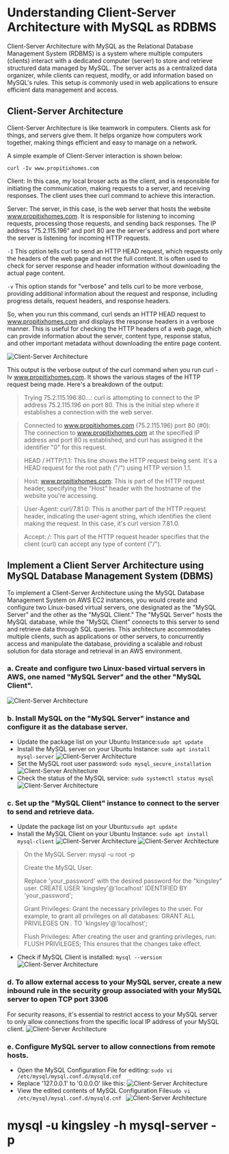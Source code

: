 # Understanding Client-Server Architecture with MySQL as RDBMS
Client-Server Architecture with MySQL as the Relational Database Management System (RDBMS) is a system where multiple computers (clients) interact with a dedicated computer (server) to store and retrieve structured data managed by MySQL. The server acts as a centralized data organizer, while clients can request, modify, or add information based on MySQL's rules. This setup is commonly used in web applications to ensure efficient data management and access.


## Client-Server Architecture
Client-Server Architecture is like teamwork in computers. Clients ask for things, and servers give them. It helps organize how computers work together, making things efficient and easy to manage on a network.

A simple example of Client-Server interaction is shown below:

`curl -Iv www.propitixhomes.com`

Client: In this case, my local broser acts as the client, and is responsible for initiating the communication, making requests to a server, and receiving responses. The client uses thee curl command to achieve this interaction.

Server: The server, in this case, is the web server that hosts the website www.propitixhomes.com. It is responsible for listening to incoming requests, processing those requests, and sending back responses. The IP address "75.2.115.196" and port 80 are the server's address and port where the server is listening for incoming HTTP requests.

`-I` This option tells curl to send an HTTP HEAD request, which requests only the headers of the web page and not the full content. It is often used to check for server response and header information without downloading the actual page content.

`-v` This option stands for "verbose" and tells curl to be more verbose, providing additional information about the request and response, including progress details, request headers, and response headers.

So, when you run this command, curl sends an HTTP HEAD request to www.propitixhomes.com and displays the response headers in a verbose manner. This is useful for checking the HTTP headers of a web page, which can provide information about the server, content type, response status, and other important metadata without downloading the entire page content.

![Client-Server Architecture](./Images/1.png)

This output is the verbose output of the curl command when you run curl -Iv www.propitixhomes.com. It shows the various stages of the HTTP request being made. Here's a breakdown of the output:

> Trying 75.2.115.196:80...: curl is attempting to connect to the IP address 75.2.115.196 on port 80. This is the initial step where it establishes a connection with the web server.

> Connected to www.propitixhomes.com (75.2.115.196) port 80 (#0): The connection to www.propitixhomes.com at the specified IP address and port 80 is established, and curl has assigned it the identifier "0" for this request.

> HEAD / HTTP/1.1: This line shows the HTTP request being sent. It's a HEAD request for the root path ("/") using HTTP version 1.1.

> Host: www.propitixhomes.com: This is part of the HTTP request header, specifying the "Host" header with the hostname of the website you're accessing.

> User-Agent: curl/7.81.0: This is another part of the HTTP request header, indicating the user-agent string, which identifies the client making the request. In this case, it's curl version 7.81.0.

> Accept: */*: This part of the HTTP request header specifies that the client (curl) can accept any type of content ("/").

## Implement a Client Server Architecture using MySQL Database Management System (DBMS)
To implement a Client-Server Architecture using the MySQL Database Management System on AWS EC2 instances, you would create and configure two Linux-based virtual servers, one designated as the "MySQL Server" and the other as the "MySQL Client." The "MySQL Server" hosts the MySQL database, while the "MySQL Client" connects to this server to send and retrieve data through SQL queries. This architecture accommodates multiple clients, such as applications or other servers, to concurrently access and manipulate the database, providing a scalable and robust solution for data storage and retrieval in an AWS environment.

### a. Create and configure two Linux-based virtual servers in AWS, one named "MySQL Server" and the other "MySQL Client".
![Client-Server Architecture](./Images/2.png)

### b. Install MySQL on the "MySQL Server" instance and configure it as the database server. 
* Update the package list on your Ubuntu Instance:`sudo apt update` 
* Install the MySQL server on your Ubuntu Instance: `sudo apt install mysql-server`
![Client-Server Architecture](./Images/3.png)
* Set the MySQL root user password: `sudo mysql_secure_installation`
![Client-Server Architecture](./Images/3-1.png)
* Check the status of the MySQL service: `sudo systemctl status mysql`
![Client-Server Architecture](./Images/4.png)

### c. Set up the "MySQL Client" instance to connect to the server to send and retrieve data.
* Update the package list on your Ubuntu:`sudo apt update` 
* Install the MySQL Client on your Ubuntu Instance: `sudo apt install mysql-client`
![Client-Server Architecture](./Images/5.png)
![Client-Server Architecture](./Images/6.png)

> On the MySQL Server:
> mysql -u root -p
> 
> Create the MySQL User:
> 
> Replace 'your_password' with the desired password for the "kingsley" user.
> CREATE USER 'kingsley'@'localhost' IDENTIFIED BY 'your_password';
> 
> Grant Privileges:
> Grant the necessary privileges to the user. For example, to grant all privileges on all databases:
> GRANT ALL PRIVILEGES ON *.* TO 'kingsley'@'localhost';
> 
> Flush Privileges:
> After creating the user and granting privileges, run:
> FLUSH PRIVILEGES;
> This ensures that the changes take effect.

* Check if MySQL Client is installed: `mysql --version`
![Client-Server Architecture](./Images/7.png)

### d. To allow external access to your MySQL server, create a new inbound rule in the security group associated with your MySQL server to open TCP port 3306
For security reasons, it's essential to restrict access to your MySQL server to only allow connections from the specific local IP address of your MySQL client.
![Client-Server Architecture](./Images/8.png)

### e. Configure MySQL server to allow connections from remote hosts.
* Open the MySQL Configuration File for editing: `sudo vi /etc/mysql/mysql.conf.d/mysqld.cnf `
* Replace '127.0.0.1' to '0.0.0.O' like this: 
![Client-Server Architecture](./Images/9.png)
* View the edited contents of MySQL Configuration File`sudo vi /etc/mysql/mysql.conf.d/mysqld.cnf `
![Client-Server Architecture](./Images/10.png)



# mysql -u kingsley -h mysql-server -p














